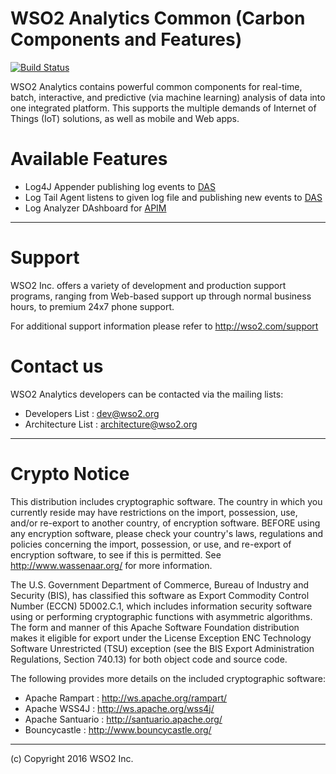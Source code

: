 # WSO2 Analytics Common (Carbon Components and Features)

[![Build Status](https://wso2.org/jenkins/job/analytics-common/badge/icon)](https://wso2.org/jenkins/job/analytics-common)


WSO2 Analytics contains powerful common components for real-time, batch, interactive, and predictive (via machine learning) analysis of data into one integrated platform. This supports the multiple demands of Internet of Things (IoT) solutions, as well as mobile and Web apps.


# Available Features
* Log4J Appender publishing log events to [DAS](http://wso2.com/products/data-analytics-server/)
* Log Tail Agent listens to given log file and publishing new events to [DAS](http://wso2.com/products/data-analytics-server/)
* Log Analyzer DAshboard for [APIM](http://wso2.com/api-management/)

--------------------------------------------------------------------------------
# Support

WSO2 Inc. offers a variety of development and production support
programs, ranging from Web-based support up through normal business
hours, to premium 24x7 phone support.

For additional support information please refer to <http://wso2.com/support>


# Contact us
WSO2 Analytics developers can be contacted via the mailing lists:

* Developers List : dev@wso2.org
* Architecture List : architecture@wso2.org

--------------------------------------------------------------------------------
# Crypto Notice

   This distribution includes cryptographic software.  The country in
   which you currently reside may have restrictions on the import,
   possession, use, and/or re-export to another country, of
   encryption software.  BEFORE using any encryption software, please
   check your country's laws, regulations and policies concerning the
   import, possession, or use, and re-export of encryption software, to
   see if this is permitted.  See <http://www.wassenaar.org/> for more
   information.

   The U.S. Government Department of Commerce, Bureau of Industry and
   Security (BIS), has classified this software as Export Commodity
   Control Number (ECCN) 5D002.C.1, which includes information security
   software using or performing cryptographic functions with asymmetric
   algorithms.  The form and manner of this Apache Software Foundation
   distribution makes it eligible for export under the License Exception
   ENC Technology Software Unrestricted (TSU) exception (see the BIS
   Export Administration Regulations, Section 740.13) for both object
   code and source code.

   The following provides more details on the included cryptographic
   software:

   * Apache Rampart   : http://ws.apache.org/rampart/
   * Apache WSS4J     : http://ws.apache.org/wss4j/
   * Apache Santuario : http://santuario.apache.org/
   * Bouncycastle     : http://www.bouncycastle.org/

--------------------------------------------------------------------------------
(c) Copyright 2016 WSO2 Inc.